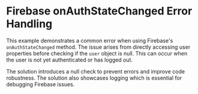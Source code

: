 # Firebase onAuthStateChanged Error Handling
This example demonstrates a common error when using Firebase's `onAuthStateChanged` method.  The issue arises from directly accessing user properties before checking if the `user` object is null.  This can occur when the user is not yet authenticated or has logged out.

The solution introduces a null check to prevent errors and improve code robustness.  The solution also showcases logging which is essential for debugging Firebase issues.